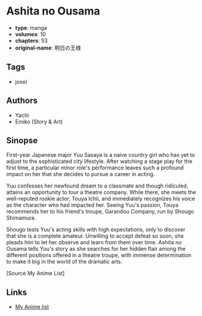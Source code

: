 # Ashita no Ousama

-   **type**: manga
-   **volumes**: 10
-   **chapters**: 53
-   **original-name**: 明日の王様

## Tags

-   josei

## Authors

-   Yachi
-   Emiko (Story & Art)

## Sinopse

First-year Japanese major Yuu Sasaya is a naive country girl who has yet to adjust to the sophisticated city lifestyle. After watching a stage play for the first time, a particular minor role's performance leaves such a profound impact on her that she decides to pursue a career in acting.

Yuu confesses her newfound dream to a classmate and though ridiculed, attains an opportunity to tour a theatre company. While there, she meets the well-reputed rookie actor, Touya Ichii, and immediately recognizes his voice as the character who had impacted her. Seeing Yuu's passion, Touya recommends her to his friend's troupe, Garandou Company, run by Shougo Shimamura.

Shougo tests Yuu's acting skills with high expectations, only to discover that she is a complete amateur. Unwilling to accept defeat so soon, she pleads him to let her observe and learn from them over time. Ashita no Ousama tells Yuu's story as she searches for her hidden flair among the different positions offered in a theatre troupe, with immense determination to make it big in the world of the dramatic arts.

[Source My Anime List]

## Links

-   [My Anime list](https://myanimelist.net/manga/8742/Ashita_no_Ousama)
